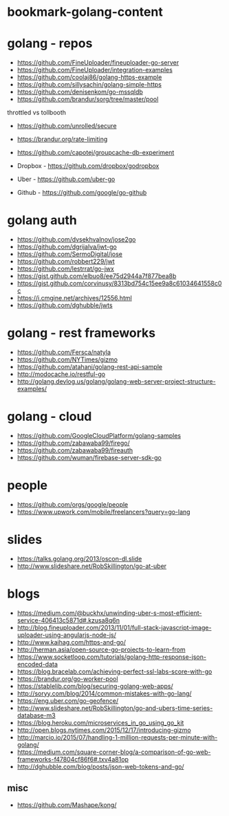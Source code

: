 # bookmark-golang-content

golang - repos
====
* https://github.com/FineUploader/fineuploader-go-server
* https://github.com/FineUploader/integration-examples
* https://github.com/coolaj86/golang-https-example
* https://github.com/sillysachin/golang-simple-https
* https://github.com/denisenkom/go-mssqldb
* https://github.com/brandur/sorg/tree/master/pool

throttled vs tollbooth
* https://github.com/unrolled/secure
* https://brandur.org/rate-limiting

* https://github.com/capotej/groupcache-db-experiment

* Dropbox - https://github.com/dropbox/godropbox
* Uber - https://github.com/uber-go
* Github - https://github.com/google/go-github

golang auth
====
* https://github.com/dvsekhvalnov/jose2go
* https://github.com/dgrijalva/jwt-go
* https://github.com/SermoDigital/jose
* https://github.com/robbert229/jwt
* https://github.com/lestrrat/go-jwx
* https://gist.github.com/elbuo8/ee75d2944a7f877bea8b
* https://gist.github.com/corvinusy/8313bd754c15ee9a8c61034641558c0c
* https://i.cmgine.net/archives/12556.html
* https://github.com/dghubble/jwts

golang - rest frameworks
====
* https://github.com/Fersca/natyla
* https://github.com/NYTimes/gizmo
* https://github.com/atahani/golang-rest-api-sample
* http://modocache.io/restful-go
* http://golang.devlog.us/golang/golang-web-server-project-structure-examples/

golang - cloud
====
* https://github.com/GoogleCloudPlatform/golang-samples
* https://github.com/zabawaba99/firego/
* https://github.com/zabawaba99/fireauth
* https://github.com/wuman/firebase-server-sdk-go


people
====
* https://github.com/orgs/google/people
* https://www.upwork.com/mobile/freelancers?query=go-lang

slides 
====
* https://talks.golang.org/2013/oscon-dl.slide
* http://www.slideshare.net/RobSkillington/go-at-uber

blogs
====
* https://medium.com/@buckhx/unwinding-uber-s-most-efficient-service-406413c5871d#.kzusa8q6n
* http://blog.fineuploader.com/2013/11/01/full-stack-javascript-image-uploader-using-angularjs-node-js/
* http://www.kaihag.com/https-and-go/
* http://herman.asia/open-source-go-projects-to-learn-from 
* https://www.socketloop.com/tutorials/golang-http-response-json-encoded-data
* https://blog.bracelab.com/achieving-perfect-ssl-labs-score-with-go
* https://brandur.org/go-worker-pool
* https://stablelib.com/blog/securing-golang-web-apps/
* http://soryy.com/blog/2014/common-mistakes-with-go-lang/
* https://eng.uber.com/go-geofence/
* http://www.slideshare.net/RobSkillington/go-and-ubers-time-series-database-m3
* https://blog.heroku.com/microservices_in_go_using_go_kit
* http://open.blogs.nytimes.com/2015/12/17/introducing-gizmo
* http://marcio.io/2015/07/handling-1-million-requests-per-minute-with-golang/
* https://medium.com/square-corner-blog/a-comparison-of-go-web-frameworks-f47804cf86f6#.txv4a81op
* http://dghubble.com/blog/posts/json-web-tokens-and-go/

misc 
----
*  https://github.com/Mashape/kong/

